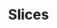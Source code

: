 ---
layout: play
categories: play
title: "Slices"
venue:
 - "The Secret Theatre"
occassion:
 - "LIC One Act Festival"
time:
 - "2016/11"
external: ""
---